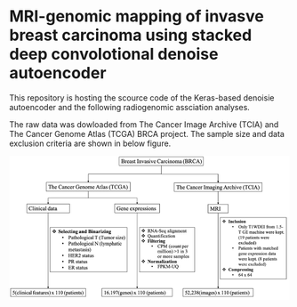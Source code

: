 # MRI-genomic mapping of invasve breast carcinoma using stacked deep convolotional denoise autoencoder

This repository is hosting the scource code of the Keras-based denoisie autoencoder and the following radiogenomic assciation analyses.

The raw data was dowloaded from The Cancer Image Archive (TCIA) and The Cancer Genome Atlas (TCGA) BRCA project. The sample size and data exclusion criteria are shown in below figure.


![image1](https://github.com/qianliu1219/DA_BRCA_radiogenomics/blob/main/Figures/Figure1.png)
